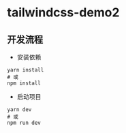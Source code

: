 # tailwindcss-demo2

## 开发流程

- 安装依赖

```shell
yarn install
# 或
npm install
```

- 启动项目

```shell
yarn dev
# 或
npm run dev
```